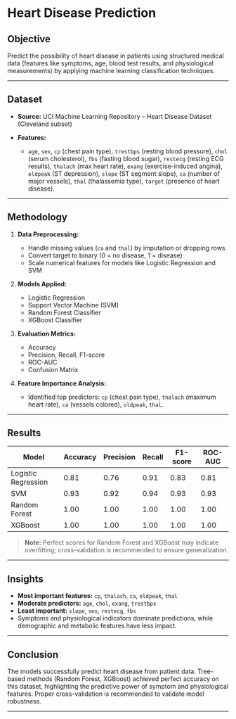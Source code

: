 # Heart Disease Prediction

## Objective

Predict the possibility of heart disease in patients using structured medical data (features like symptoms, age, blood test results, and physiological measurements) by applying machine learning classification techniques.

---

## Dataset

* **Source:** UCI Machine Learning Repository – Heart Disease Dataset (Cleveland subset)
* **Features:**

  * `age`, `sex`, `cp` (chest pain type), `trestbps` (resting blood pressure), `chol` (serum cholesterol),
    `fbs` (fasting blood sugar), `restecg` (resting ECG results), `thalach` (max heart rate),
    `exang` (exercise-induced angina), `oldpeak` (ST depression), `slope` (ST segment slope),
    `ca` (number of major vessels), `thal` (thalassemia type), `target` (presence of heart disease).

---

## Methodology

1. **Data Preprocessing:**

   * Handle missing values (`ca` and `thal`) by imputation or dropping rows
   * Convert target to binary (0 = no disease, 1 = disease)
   * Scale numerical features for models like Logistic Regression and SVM

2. **Models Applied:**

   * Logistic Regression
   * Support Vector Machine (SVM)
   * Random Forest Classifier
   * XGBoost Classifier

3. **Evaluation Metrics:**

   * Accuracy
   * Precision, Recall, F1-score
   * ROC-AUC
   * Confusion Matrix

4. **Feature Importance Analysis:**

   * Identified top predictors: `cp` (chest pain type), `thalach` (maximum heart rate), `ca` (vessels colored), `oldpeak`, `thal`.

---

## Results

| Model               | Accuracy | Precision | Recall | F1-score | ROC-AUC |
| ------------------- | -------- | --------- | ------ | -------- | ------- |
| Logistic Regression | 0.81     | 0.76      | 0.91   | 0.83     | 0.81    |
| SVM                 | 0.93     | 0.92      | 0.94   | 0.93     | 0.93    |
| Random Forest       | 1.00     | 1.00      | 1.00   | 1.00     | 1.00    |
| XGBoost             | 1.00     | 1.00      | 1.00   | 1.00     | 1.00    |

> **Note:** Perfect scores for Random Forest and XGBoost may indicate overfitting; cross-validation is recommended to ensure generalization.

---

## Insights

* **Most important features:** `cp`, `thalach`, `ca`, `oldpeak`, `thal`
* **Moderate predictors:** `age`, `chol`, `exang`, `trestbps`
* **Least important:** `slope`, `sex`, `restecg`, `fbs`
* Symptoms and physiological indicators dominate predictions, while demographic and metabolic features have less impact.

---

## Conclusion

The models successfully predict heart disease from patient data. Tree-based methods (Random Forest, XGBoost) achieved perfect accuracy on this dataset, highlighting the predictive power of symptom and physiological features. Proper cross-validation is recommended to validate model robustness.

---
